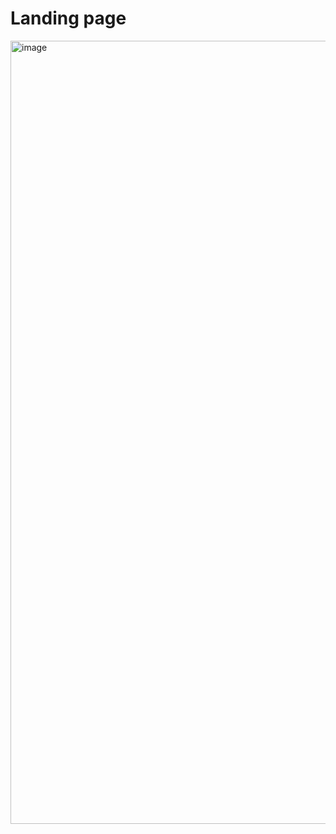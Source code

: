 # Landing page 
<img width="1253" alt="image" src="https://github.com/user-attachments/assets/161d3921-e97f-4111-815e-beff59b36fd5">
